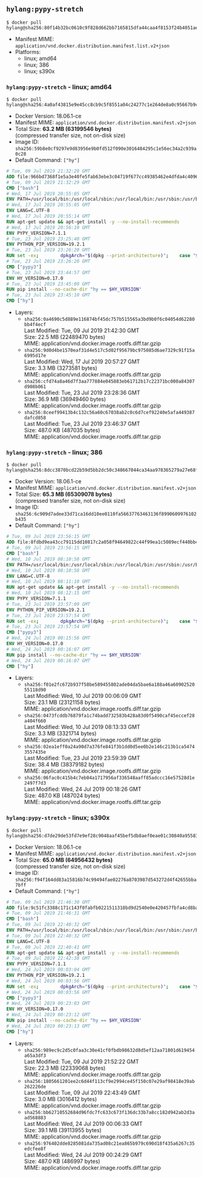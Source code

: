 ## `hylang:pypy-stretch`

```console
$ docker pull hylang@sha256:80f14b32bc0610c9f828d662bb7165815dfa44caa4f8153f24b4051aea4fdfa6
```

-	Manifest MIME: `application/vnd.docker.distribution.manifest.list.v2+json`
-	Platforms:
	-	linux; amd64
	-	linux; 386
	-	linux; s390x

### `hylang:pypy-stretch` - linux; amd64

```console
$ docker pull hylang@sha256:4a0af43815e9e45cc8cb9c5f8551a04c24277c1e264de8a0c95667b9c34b114f
```

-	Docker Version: 18.06.1-ce
-	Manifest MIME: `application/vnd.docker.distribution.manifest.v2+json`
-	Total Size: **63.2 MB (63199546 bytes)**  
	(compressed transfer size, not on-disk size)
-	Image ID: `sha256:59b8e0cf9297e9d83956e9b0fd512f090e3016484295c1e56ec34a2c939a0c28`
-	Default Command: `["hy"]`

```dockerfile
# Tue, 09 Jul 2019 21:32:29 GMT
ADD file:966bd7368f1e5a3e40fe5fab63ebe3c04719f677cc49385462e4dfda4c4096fb in / 
# Tue, 09 Jul 2019 21:32:29 GMT
CMD ["bash"]
# Wed, 17 Jul 2019 20:55:05 GMT
ENV PATH=/usr/local/bin:/usr/local/sbin:/usr/local/bin:/usr/sbin:/usr/bin:/sbin:/bin
# Wed, 17 Jul 2019 20:55:05 GMT
ENV LANG=C.UTF-8
# Wed, 17 Jul 2019 20:55:14 GMT
RUN apt-get update && apt-get install -y --no-install-recommends 		ca-certificates 		libexpat1 		libffi6 		libgdbm3 		libsqlite3-0 	&& rm -rf /var/lib/apt/lists/*
# Wed, 17 Jul 2019 20:56:10 GMT
ENV PYPY_VERSION=7.1.1
# Tue, 23 Jul 2019 23:25:40 GMT
ENV PYTHON_PIP_VERSION=19.2.1
# Tue, 23 Jul 2019 23:26:20 GMT
RUN set -ex; 		dpkgArch="$(dpkg --print-architecture)"; 	case "${dpkgArch##*-}" in 		amd64) pypyArch='linux64'; sha256='8014f63b1a34b155548852c7bf73aab2d41ebddf2c8fb603dc9dd8509be93db0' ;; 		i386) pypyArch='linux32'; sha256='cb11ef4b0df569c28390b1ee93029159e1b90bfbad98df6abd629d5203b2abd9' ;; 		s390x) pypyArch='s390x'; sha256='4a91bf2d9a142b6dbf82b5301cb510535ae9a54e1645546b2e0735a7b5ed85ba' ;; 		*) echo >&2 "error: current architecture ($dpkgArch) does not have a corresponding PyPy $PYPY_VERSION binary release"; exit 1 ;; 	esac; 		savedAptMark="$(apt-mark showmanual)"; 	apt-get update; 	apt-get install -y --no-install-recommends 		bzip2 		wget 		libncurses5 	; 		wget -O pypy.tar.bz2 "https://bitbucket.org/pypy/pypy/downloads/pypy3.6-v${PYPY_VERSION}-${pypyArch}.tar.bz2" --progress=dot:giga; 	echo "$sha256 *pypy.tar.bz2" | sha256sum -c; 	tar -xjC /usr/local --strip-components=1 -f pypy.tar.bz2; 	find /usr/local/lib-python -depth -type d -a \( -name test -o -name tests \) -exec rm -rf '{}' +; 	rm pypy.tar.bz2; 		pypy3 --version; 		if [ -f /usr/local/lib_pypy/_ssl_build.py ]; then 		apt-get install -y --no-install-recommends gcc libc6-dev libssl-dev; 		cd /usr/local/lib_pypy; 		pypy3 _ssl_build.py; 	fi; 		wget -O get-pip.py 'https://bootstrap.pypa.io/get-pip.py'; 		pypy3 get-pip.py 		--disable-pip-version-check 		--no-cache-dir 		"pip==$PYTHON_PIP_VERSION" 	; 	pip --version; 		rm -f get-pip.py; 		apt-mark auto '.*' > /dev/null; 	[ -z "$savedAptMark" ] || apt-mark manual $savedAptMark > /dev/null; 	find /usr/local -type f -executable -exec ldd '{}' ';' 		| awk '/=>/ { print $(NF-1) }' 		| sort -u 		| xargs -r dpkg-query --search 		| cut -d: -f1 		| sort -u 		| xargs -r apt-mark manual 	; 	apt-get purge -y --auto-remove -o APT::AutoRemove::RecommendsImportant=false; 	rm -rf /var/lib/apt/lists/*; 	pypy3 --version; 	pip --version
# Tue, 23 Jul 2019 23:26:20 GMT
CMD ["pypy3"]
# Tue, 23 Jul 2019 23:44:57 GMT
ENV HY_VERSION=0.17.0
# Tue, 23 Jul 2019 23:45:09 GMT
RUN pip install --no-cache-dir "hy == $HY_VERSION"
# Tue, 23 Jul 2019 23:45:10 GMT
CMD ["hy"]
```

-	Layers:
	-	`sha256:0a4690c5d889e116874bf45dc757b515565a3bd9b0f6c04054d62280bb4f4ecf`  
		Last Modified: Tue, 09 Jul 2019 21:42:30 GMT  
		Size: 22.5 MB (22489470 bytes)  
		MIME: application/vnd.docker.image.rootfs.diff.tar.gzip
	-	`sha256:9d0d4be1570eaf31d4e517c5d02f95679bc975085d6ae7329c91f15a6995d17e`  
		Last Modified: Wed, 17 Jul 2019 20:57:27 GMT  
		Size: 3.3 MB (3273581 bytes)  
		MIME: application/vnd.docker.image.rootfs.diff.tar.gzip
	-	`sha256:cfd74a8a46d7f3aa777884e045883eb61712b17c22371bc000a84307d908b061`  
		Last Modified: Tue, 23 Jul 2019 23:28:36 GMT  
		Size: 36.9 MB (36949460 bytes)  
		MIME: application/vnd.docker.image.rootfs.diff.tar.gzip
	-	`sha256:8ceef99413b4c132c56a60c67038ab2c0c6d7cef92240e5afa449387dafcd858`  
		Last Modified: Tue, 23 Jul 2019 23:46:37 GMT  
		Size: 487.0 KB (487035 bytes)  
		MIME: application/vnd.docker.image.rootfs.diff.tar.gzip

### `hylang:pypy-stretch` - linux; 386

```console
$ docker pull hylang@sha256:8dcc3870bcd22b59d5bb2dc50c348667044ca34aa978365279a27e68f88bd08e
```

-	Docker Version: 18.06.1-ce
-	Manifest MIME: `application/vnd.docker.distribution.manifest.v2+json`
-	Total Size: **65.3 MB (65309078 bytes)**  
	(compressed transfer size, not on-disk size)
-	Image ID: `sha256:6c909d7adee33d71ca16dd10ee0110fa56637763463136f8990609976102b435`
-	Default Command: `["hy"]`

```dockerfile
# Tue, 09 Jul 2019 23:56:15 GMT
ADD file:8fdbd9ea43cc79115dd10817c2a058f94649822c44f99ea1c5089ecf440bb4cd in / 
# Tue, 09 Jul 2019 23:56:15 GMT
CMD ["bash"]
# Wed, 10 Jul 2019 08:10:58 GMT
ENV PATH=/usr/local/bin:/usr/local/sbin:/usr/local/bin:/usr/sbin:/usr/bin:/sbin:/bin
# Wed, 10 Jul 2019 08:10:58 GMT
ENV LANG=C.UTF-8
# Wed, 10 Jul 2019 08:11:10 GMT
RUN apt-get update && apt-get install -y --no-install-recommends 		ca-certificates 		libexpat1 		libffi6 		libgdbm3 		libsqlite3-0 	&& rm -rf /var/lib/apt/lists/*
# Wed, 10 Jul 2019 08:12:15 GMT
ENV PYPY_VERSION=7.1.1
# Tue, 23 Jul 2019 23:57:09 GMT
ENV PYTHON_PIP_VERSION=19.2.1
# Tue, 23 Jul 2019 23:57:54 GMT
RUN set -ex; 		dpkgArch="$(dpkg --print-architecture)"; 	case "${dpkgArch##*-}" in 		amd64) pypyArch='linux64'; sha256='8014f63b1a34b155548852c7bf73aab2d41ebddf2c8fb603dc9dd8509be93db0' ;; 		i386) pypyArch='linux32'; sha256='cb11ef4b0df569c28390b1ee93029159e1b90bfbad98df6abd629d5203b2abd9' ;; 		s390x) pypyArch='s390x'; sha256='4a91bf2d9a142b6dbf82b5301cb510535ae9a54e1645546b2e0735a7b5ed85ba' ;; 		*) echo >&2 "error: current architecture ($dpkgArch) does not have a corresponding PyPy $PYPY_VERSION binary release"; exit 1 ;; 	esac; 		savedAptMark="$(apt-mark showmanual)"; 	apt-get update; 	apt-get install -y --no-install-recommends 		bzip2 		wget 		libncurses5 	; 		wget -O pypy.tar.bz2 "https://bitbucket.org/pypy/pypy/downloads/pypy3.6-v${PYPY_VERSION}-${pypyArch}.tar.bz2" --progress=dot:giga; 	echo "$sha256 *pypy.tar.bz2" | sha256sum -c; 	tar -xjC /usr/local --strip-components=1 -f pypy.tar.bz2; 	find /usr/local/lib-python -depth -type d -a \( -name test -o -name tests \) -exec rm -rf '{}' +; 	rm pypy.tar.bz2; 		pypy3 --version; 		if [ -f /usr/local/lib_pypy/_ssl_build.py ]; then 		apt-get install -y --no-install-recommends gcc libc6-dev libssl-dev; 		cd /usr/local/lib_pypy; 		pypy3 _ssl_build.py; 	fi; 		wget -O get-pip.py 'https://bootstrap.pypa.io/get-pip.py'; 		pypy3 get-pip.py 		--disable-pip-version-check 		--no-cache-dir 		"pip==$PYTHON_PIP_VERSION" 	; 	pip --version; 		rm -f get-pip.py; 		apt-mark auto '.*' > /dev/null; 	[ -z "$savedAptMark" ] || apt-mark manual $savedAptMark > /dev/null; 	find /usr/local -type f -executable -exec ldd '{}' ';' 		| awk '/=>/ { print $(NF-1) }' 		| sort -u 		| xargs -r dpkg-query --search 		| cut -d: -f1 		| sort -u 		| xargs -r apt-mark manual 	; 	apt-get purge -y --auto-remove -o APT::AutoRemove::RecommendsImportant=false; 	rm -rf /var/lib/apt/lists/*; 	pypy3 --version; 	pip --version
# Tue, 23 Jul 2019 23:57:54 GMT
CMD ["pypy3"]
# Wed, 24 Jul 2019 00:15:56 GMT
ENV HY_VERSION=0.17.0
# Wed, 24 Jul 2019 00:16:07 GMT
RUN pip install --no-cache-dir "hy == $HY_VERSION"
# Wed, 24 Jul 2019 00:16:07 GMT
CMD ["hy"]
```

-	Layers:
	-	`sha256:f01e2fc672b937f58be589455802ade04da5bae6a188a46a6090252055118d90`  
		Last Modified: Wed, 10 Jul 2019 00:06:09 GMT  
		Size: 23.1 MB (23121158 bytes)  
		MIME: application/vnd.docker.image.rootfs.diff.tar.gzip
	-	`sha256:0473fcddb76879fa1c74badd732583b428a83d0f5490caf45eccef28a404f660`  
		Last Modified: Wed, 10 Jul 2019 08:13:33 GMT  
		Size: 3.3 MB (3321714 bytes)  
		MIME: application/vnd.docker.image.rootfs.diff.tar.gzip
	-	`sha256:02ea1eff0a24a90d7a376fe841f3b1dd0d5ee0b2e146c213b1ca54743557435e`  
		Last Modified: Tue, 23 Jul 2019 23:59:39 GMT  
		Size: 38.4 MB (38379182 bytes)  
		MIME: application/vnd.docker.image.rootfs.diff.tar.gzip
	-	`sha256:06fac0c415b4c7eb04a1717956af336548aaff85adccc16e57528d1e2497f7d3`  
		Last Modified: Wed, 24 Jul 2019 00:18:26 GMT  
		Size: 487.0 KB (487024 bytes)  
		MIME: application/vnd.docker.image.rootfs.diff.tar.gzip

### `hylang:pypy-stretch` - linux; s390x

```console
$ docker pull hylang@sha256:d7de29de53fd7e9ef28c9048aaf45bef5db8aef0eae01c30840a955831c1daa7
```

-	Docker Version: 18.06.1-ce
-	Manifest MIME: `application/vnd.docker.distribution.manifest.v2+json`
-	Total Size: **65.0 MB (64956432 bytes)**  
	(compressed transfer size, not on-disk size)
-	Image ID: `sha256:f94f164dd83a15816b74c99494fae02276a8703987d543272d4f42655bba7bff`
-	Default Command: `["hy"]`

```dockerfile
# Tue, 09 Jul 2019 21:46:30 GMT
ADD file:9c51fc3388c171c143f0fabfb0221511318bd9d2540e0e420457fbfa4cd8ba45 in / 
# Tue, 09 Jul 2019 21:46:31 GMT
CMD ["bash"]
# Tue, 09 Jul 2019 22:40:32 GMT
ENV PATH=/usr/local/bin:/usr/local/sbin:/usr/local/bin:/usr/sbin:/usr/bin:/sbin:/bin
# Tue, 09 Jul 2019 22:40:32 GMT
ENV LANG=C.UTF-8
# Tue, 09 Jul 2019 22:40:41 GMT
RUN apt-get update && apt-get install -y --no-install-recommends 		ca-certificates 		libexpat1 		libffi6 		libgdbm3 		libsqlite3-0 	&& rm -rf /var/lib/apt/lists/*
# Tue, 09 Jul 2019 22:42:38 GMT
ENV PYPY_VERSION=7.1.1
# Wed, 24 Jul 2019 00:03:04 GMT
ENV PYTHON_PIP_VERSION=19.2.1
# Wed, 24 Jul 2019 00:03:56 GMT
RUN set -ex; 		dpkgArch="$(dpkg --print-architecture)"; 	case "${dpkgArch##*-}" in 		amd64) pypyArch='linux64'; sha256='8014f63b1a34b155548852c7bf73aab2d41ebddf2c8fb603dc9dd8509be93db0' ;; 		i386) pypyArch='linux32'; sha256='cb11ef4b0df569c28390b1ee93029159e1b90bfbad98df6abd629d5203b2abd9' ;; 		s390x) pypyArch='s390x'; sha256='4a91bf2d9a142b6dbf82b5301cb510535ae9a54e1645546b2e0735a7b5ed85ba' ;; 		*) echo >&2 "error: current architecture ($dpkgArch) does not have a corresponding PyPy $PYPY_VERSION binary release"; exit 1 ;; 	esac; 		savedAptMark="$(apt-mark showmanual)"; 	apt-get update; 	apt-get install -y --no-install-recommends 		bzip2 		wget 		libncurses5 	; 		wget -O pypy.tar.bz2 "https://bitbucket.org/pypy/pypy/downloads/pypy3.6-v${PYPY_VERSION}-${pypyArch}.tar.bz2" --progress=dot:giga; 	echo "$sha256 *pypy.tar.bz2" | sha256sum -c; 	tar -xjC /usr/local --strip-components=1 -f pypy.tar.bz2; 	find /usr/local/lib-python -depth -type d -a \( -name test -o -name tests \) -exec rm -rf '{}' +; 	rm pypy.tar.bz2; 		pypy3 --version; 		if [ -f /usr/local/lib_pypy/_ssl_build.py ]; then 		apt-get install -y --no-install-recommends gcc libc6-dev libssl-dev; 		cd /usr/local/lib_pypy; 		pypy3 _ssl_build.py; 	fi; 		wget -O get-pip.py 'https://bootstrap.pypa.io/get-pip.py'; 		pypy3 get-pip.py 		--disable-pip-version-check 		--no-cache-dir 		"pip==$PYTHON_PIP_VERSION" 	; 	pip --version; 		rm -f get-pip.py; 		apt-mark auto '.*' > /dev/null; 	[ -z "$savedAptMark" ] || apt-mark manual $savedAptMark > /dev/null; 	find /usr/local -type f -executable -exec ldd '{}' ';' 		| awk '/=>/ { print $(NF-1) }' 		| sort -u 		| xargs -r dpkg-query --search 		| cut -d: -f1 		| sort -u 		| xargs -r apt-mark manual 	; 	apt-get purge -y --auto-remove -o APT::AutoRemove::RecommendsImportant=false; 	rm -rf /var/lib/apt/lists/*; 	pypy3 --version; 	pip --version
# Wed, 24 Jul 2019 00:03:56 GMT
CMD ["pypy3"]
# Wed, 24 Jul 2019 00:23:03 GMT
ENV HY_VERSION=0.17.0
# Wed, 24 Jul 2019 00:23:12 GMT
RUN pip install --no-cache-dir "hy == $HY_VERSION"
# Wed, 24 Jul 2019 00:23:13 GMT
CMD ["hy"]
```

-	Layers:
	-	`sha256:989ec9c2d5c0faa3c30e41cf0fbdb98632d8d5ef12aa71801d619454a65a3df3`  
		Last Modified: Tue, 09 Jul 2019 21:52:22 GMT  
		Size: 22.3 MB (22339068 bytes)  
		MIME: application/vnd.docker.image.rootfs.diff.tar.gzip
	-	`sha256:1805661201ee2c6d44f113cf9e2994ce45f150c07e29af98418e39ab262226de`  
		Last Modified: Tue, 09 Jul 2019 22:43:49 GMT  
		Size: 3.0 MB (3016412 bytes)  
		MIME: application/vnd.docker.image.rootfs.diff.tar.gzip
	-	`sha256:bb62710552684d96fdc7fc633c673f136dc33b7a8cc182d942ab2d3aad568883`  
		Last Modified: Wed, 24 Jul 2019 00:06:33 GMT  
		Size: 39.1 MB (39113955 bytes)  
		MIME: application/vnd.docker.image.rootfs.diff.tar.gzip
	-	`sha256:976402dde8285081da735ad08c21ea865b979c690d18f435a6267c35edcfee8f`  
		Last Modified: Wed, 24 Jul 2019 00:24:29 GMT  
		Size: 487.0 KB (486997 bytes)  
		MIME: application/vnd.docker.image.rootfs.diff.tar.gzip
